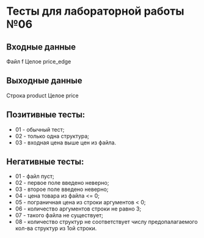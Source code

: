 # Тесты для лабораторной работы №06

## Входные данные
Файл f
Целое price_edge

## Выходные данные
Строка product
Целое price

## Позитивные тесты:
- 01 - обычный тест;
- 02 - только одна структура;
- 03 - входная цена выше цен из файла.

## Негативные тесты:
- 01 - файл пуст;
- 02 - первое поле введено неверно;
- 03 - второе поле введено неверно;
- 04 - цена товара из файла <= 0;
- 05 - пограничная цена из строки аргументов < 0;
- 06 - количество аргументов строки не равно 3;
- 07 - такого файла не существует;
- 08 - количество структур не соответствует числу предопалагаемого кол-ва структур из 1ой строки.